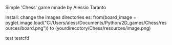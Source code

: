 Simple 'Chess' game mnade by Alessio Taranto

Install:
    change the images directories
    es: from(board_image = pyglet.image.load("C:/Users/aless/Documents/Python/2D_games/Chess/resources/board.png"))
        to (yourdirecotory/Chess/resources/image.png)

test testcfd